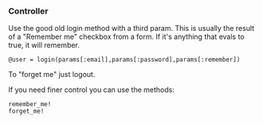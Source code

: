 ### Controller

Use the good old login method with a third param.
This is usually the result of a "Remember me" checkbox from a form.
If it's anything that evals to true, it will remember.

`@user = login(params[:email],params[:password],params[:remember])`

To "forget me" just logout.

If you need finer control you can use the methods:

```
remember_me!
forget_me!
```